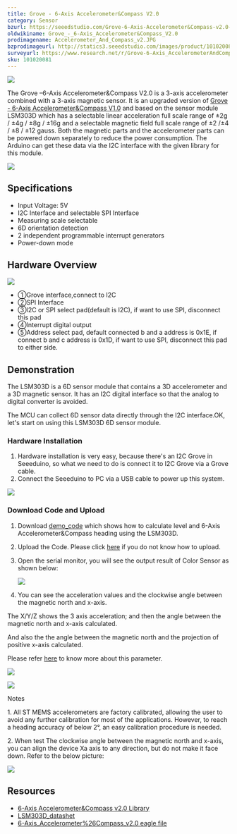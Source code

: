 ```yaml
---
title: Grove - 6-Axis Accelerometer&Compass V2.0
category: Sensor
bzurl: https://seeedstudio.com/Grove-6-Axis-Accelerometer&Compass-v2.0-p-2476.html
oldwikiname: Grove_-_6-Axis_Accelerometer&Compass_V2.0
prodimagename: Accelerometer_And_Compass_v2.JPG
bzprodimageurl: http://statics3.seeedstudio.com/images/product/101020081 1.jpg
surveyurl: https://www.research.net/r/Grove-6-Axis_AccelerometerAndCompass_V2.0
sku: 101020081
---
```


![](https://github.com/SeeedDoc/WikiMigrationSync/raw/master/docs/assets/Grove-6-Axis_AccelerometerAndCompass_V2.0/img/Accelerometer_And_Compass_v2.JPG)

The Grove –6-Axis Accelerometer&Compass V2.0 is a 3-axis accelerometer combined with a 3-axis magnetic sensor. It is an upgraded version of [Grove - 6-Axis Accelerometer&Compass V1.0](/Grove-6-Axis_AccelerometerAndCompass_V1.0 "Grove - 6-Axis Accelerometer&Compass V1.0") and based on the sensor module LSM303D which has a selectable linear acceleration full scale range of ±2g / ±4g / ±8g / ±16g and a selectable magnetic field full scale range of ±2 /±4 / ±8 / ±12 gauss. Both the magnetic parts and the accelerometer parts can be powered down separately to reduce the power consumption. The Arduino can get these data via the I2C interface with the given library for this module.

[![](https://github.com/SeeedDoc/WikiMigrationSync/raw/master/docs/assets/common/Get_One_Now_Banner.png)](http://www.seeedstudio.com/Grove-6-Axis-Accelerometer%26Compass-v2.0-p-2476.html)

Specifications
-------------

-   Input Voltage: 5V
-   I2C Interface and selectable SPI Interface
-   Measuring scale selectable
-   6D orientation detection
-   2 independent programmable interrupt generators
-   Power-down mode

Hardware Overview
------------------

![](https://github.com/SeeedDoc/WikiMigrationSync/raw/master/docs/assets/Grove-6-Axis_AccelerometerAndCompass_V2.0/img/Grove-6-Axis_AccelerometerAndCompass_V2.0_inter.jpg)

-   ①Grove interface,connect to I2C
-   ②SPI Interface
-   ③I2C or SPI select pad(default is I2C), if want to use SPI, disconnect this pad
-   ④Interrupt digital output
-   ⑤Address select pad, default connected b and a address is 0x1E, if connect b and c address is 0x1D, if want to use SPI, disconnect this pad to either side.

Demonstration
-------------

The LSM303D is a 6D sensor module that contains a 3D accelerometer and a 3D magnetic sensor. It has an I2C digital interface so that the analog to digital converter is avoided.

The MCU can collect 6D sensor data directly through the I2C interface.OK, let's start on using this LSM303D 6D sensor module.

### Hardware Installation

1.  Hardware installation is very easy, because there's an I2C Grove in Seeeduino, so what we need to do is connect it to I2C Grove via a Grove cable.
2.  Connect the Seeeduino to PC via a USB cable to power up this system.

![](https://github.com/SeeedDoc/WikiMigrationSync/raw/master/docs/assets/Grove-6-Axis_AccelerometerAndCompass_V2.0/img/6-Axis_AccelerometerAndCompass_V2.0_connect.jpg)

### Download Code and Upload

1.  Download [demo\_code](https://github.com/Seeed-Studio/6Axis_Accelerometer_And_Compass_v2) which shows how to calculate level and 6-Axis Accelerometer&Compass heading using the LSM303D.
2.  Upload the Code. Please click [here](/Upload_Code) if you do not know how to upload.
3.  Open the serial monitor, you will see the output result of Color Sensor as shown below:

    ![](https://github.com/SeeedDoc/WikiMigrationSync/raw/master/docs/assets/Grove-6-Axis_AccelerometerAndCompass_V2.0/img/6-Axis_AccelerometerAndCompass_V2.0_demo.jpg)

4. You can see the acceleration values and the clockwise angle between the magnetic north and x-axis.

The X/Y/Z shows the 3 axis acceleration; and then the angle between the magnetic north and x-axis calculated.

And also the the angle between the magnetic north and the projection of positive x-axis calculated.

Please refer [here](https://github.com/SeeedDoc/WikiMigrationSync/raw/master/docs/assets/Grove-6-Axis_AccelerometerAndCompass_V2.0/res/LSM303_application_note.pdf) to know more about this parameter.

![](https://github.com/SeeedDoc/WikiMigrationSync/raw/master/docs/assets/Grove-6-Axis_AccelerometerAndCompass_V2.0/img/Airplane.jpg)

![](https://github.com/SeeedDoc/WikiMigrationSync/raw/master/docs/assets/Grove-6-Axis_AccelerometerAndCompass_V2.0/img/Airplane_calculated.jpg)

<div class="admonition note">
<p class="admonition-title">Notes</p>
<p>1.  All ST MEMS accelerometers are factory calibrated, allowing the user to avoid any further calibration for most of the applications. However, to reach a heading accuracy of below 2°, an easy calibration procedure is needed.</p>
<p>2.  When test The clockwise angle between the magnetic north and x-axis, you can align the device Xa axis to any direction, but do not make it face down. Refer to the below picture:</p>
</div>

![](https://github.com/SeeedDoc/WikiMigrationSync/raw/master/docs/assets/Grove-6-Axis_AccelerometerAndCompass_V2.0/img/Testing.jpg)

Resources
---------

-   [6-Axis Accelerometer&Compass v2.0 Library](https://github.com/Seeed-Studio/6Axis_Accelerometer_And_Compass_v2)
-   [LSM303D\_datashet](https://github.com/SeeedDoc/WikiMigrationSync/raw/master/docs/assets/Grove-6-Axis_AccelerometerAndCompass_V2.0/res/LSM303D_datasheet.pdf)
-   [6-Axis\_Accelerometer%26Compass\_v2.0 eagle file](https://github.com/SeeedDoc/WikiMigrationSync/raw/master/docs/assets/Grove-6-Axis_AccelerometerAndCompass_V2.0/res/Grove-6-Axis_AccelerometerAndCompass_v2.0_sch_pcb.zip)

<!-- This Markdown file was created from http://www.seeedstudio.com/wiki/Grove_-_6-Axis_Accelerometer&Compass_V2.0 -->
